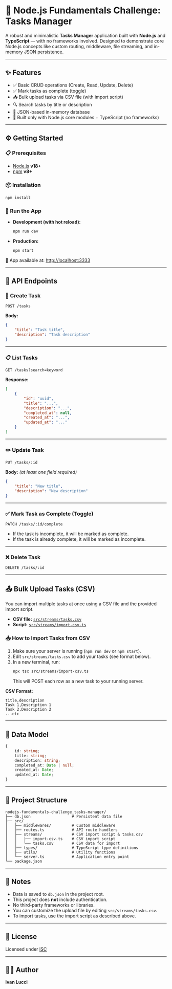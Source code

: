 # 🚀 Node.js Fundamentals Challenge: Tasks Manager

A robust and minimalistic **Tasks Manager** application built with **Node.js** and **TypeScript** — with no frameworks involved. Designed to demonstrate core Node.js concepts like custom routing, middleware, file streaming, and in-memory JSON persistence.

---

## ✨ Features

- ✅ Basic CRUD operations (Create, Read, Update, Delete)
- ✅ Mark tasks as complete (toggle)
- 📥 Bulk upload tasks via CSV file (with import script)
- 🔍 Search tasks by title or description
- 💾 JSON-based in-memory database
- 🧱 Built only with Node.js core modules + TypeScript (no frameworks)

---

## ⚙️ Getting Started

### 📋 Prerequisites

- [Node.js](https://nodejs.org/) **v18+**
- [npm](https://www.npmjs.com/) **v8+**

### 📦 Installation

```bash
npm install
```

### 🧪 Run the App

- **Development (with hot reload):**

  ```bash
  npm run dev
  ```

- **Production:**
  ```bash
  npm start
  ```

🔗 App available at: [http://localhost:3333](http://localhost:3333)

---

## 📡 API Endpoints

### 📌 Create Task

```
POST /tasks
```

**Body:**

```json
{
	"title": "Task title",
	"description": "Task description"
}
```

---

### 📋 List Tasks

```
GET /tasks?search=keyword
```

**Response:**

```json
[
	{
		"id": "uuid",
		"title": "...",
		"description": "...",
		"completed_at": null,
		"created_at": "...",
		"updated_at": "..."
	}
]
```

---

### ✏️ Update Task

```
PUT /tasks/:id
```

**Body:** _(at least one field required)_

```json
{
	"title": "New title",
	"description": "New description"
}
```

---

### ✅ Mark Task as Complete (Toggle)

```
PATCH /tasks/:id/complete
```

- If the task is incomplete, it will be marked as complete.
- If the task is already complete, it will be marked as incomplete.

---

### ❌ Delete Task

```
DELETE /tasks/:id
```

---

## 📤 Bulk Upload Tasks (CSV)

You can import multiple tasks at once using a CSV file and the provided import script.

- **CSV file:** [`src/streams/tasks.csv`](src/streams/tasks.csv)
- **Script:** [`src/streams/import-csv.ts`](src/streams/import-csv.ts)

### 📥 How to Import Tasks from CSV

1. Make sure your server is running (`npm run dev` or `npm start`).
2. Edit `src/streams/tasks.csv` to add your tasks (see format below).
3. In a new terminal, run:
   ```bash
   npx tsx src/streams/import-csv.ts
   ```
   This will POST each row as a new task to your running server.

**CSV Format:**

```csv
title,description
Task 1,Description 1
Task 2,Description 2
...etc
```

---

## 🧩 Data Model

```ts
{
	id: string;
	title: string;
	description: string;
	completed_at: Date | null;
	created_at: Date;
	updated_at: Date;
}
```

---

## 📁 Project Structure

```
nodejs-fundamentals-challenge_tasks-manager/
├── db.json                  # Persistent data file
├── src/
│   ├── middlewares/         # Custom middleware
│   ├── routes.ts            # API route handlers
│   ├── streams/             # CSV import script & tasks.csv
│   │   ├── import-csv.ts    # CSV import script
│   │   └── tasks.csv        # CSV data for import
│   ├── types/               # TypeScript type definitions
│   ├── utils/               # Utility functions
│   └── server.ts            # Application entry point
└── package.json
```

---

## 📝 Notes

- Data is saved to `db.json` in the project root.
- This project does **not** include authentication.
- No third-party frameworks or libraries.
- You can customize the upload file by editing `src/streams/tasks.csv`.
- To import tasks, use the import script as described above.

---

## 📄 License

Licensed under [ISC](LICENSE)

---

## 👨‍💻 Author

**Ivan Lucci**
